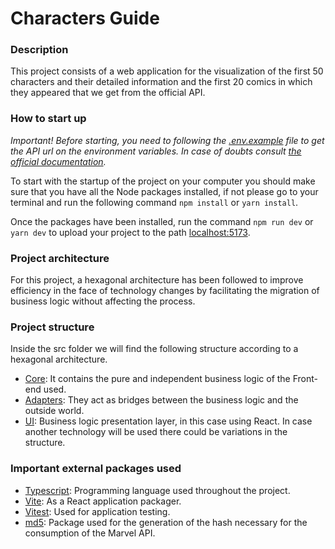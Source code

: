 # Characters Guide

### Description

This project consists of a web application for the visualization of the first 50 characters and their detailed information and the first 20 comics in which they appeared that we get from the official API.

### How to start up

_Important! Before starting, you need to following the [.env.example](./.env.example) file to get the API url on the environment variables. In case of doubts consult [the official documentation](https://web.dragonball-api.com/documentation)._

To start with the startup of the project on your computer you should make sure that you have all the Node packages installed, if not please go to your terminal and run the following command `npm install` or `yarn install`.

Once the packages have been installed, run the command `npm run dev` or `yarn dev` to upload your project to the path [localhost:5173](http://localhost:5173/).

### Project architecture

For this project, a hexagonal architecture has been followed to improve efficiency in the face of technology changes by facilitating the migration of business logic without affecting the process.

### Project structure

Inside the src folder we will find the following structure according to a hexagonal architecture.

- [Core](./src/core/): It contains the pure and independent business logic of the Front-end used.
- [Adapters](./src/adapters/): They act as bridges between the business logic and the outside world.
- [UI](./src/ui/): Business logic presentation layer, in this case using React. In case another technology will be used there could be variations in the structure.

### Important external packages used

- [Typescript](https://www.typescriptlang.org/): Programming language used throughout the project.
- [Vite](https://vite.dev/): As a React application packager.
- [Vitest](https://vitest.dev/): Used for application testing.
- [md5](https://github.com/pvorb/node-md5#readme): Package used for the generation of the hash necessary for the consumption of the Marvel API.
